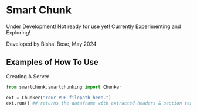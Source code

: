 # Smart Chunk

Under Development! Not ready for use yet! Currently Experimenting and Exploring!

Developed by Bishal Bose, May 2024

## Examples of How To Use

Creating A Server

```python
from smartchunk.smartchunking import Chunker

ext = Chunker("Your PDF filepath here.")
ext.run() ## returns the dataframe with extracted headers & section text

```